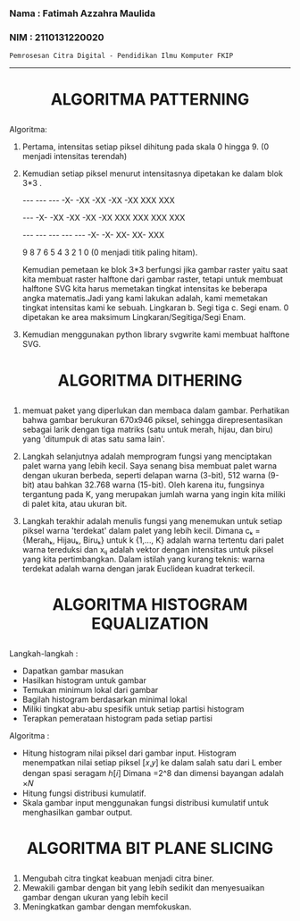 ### Nama : Fatimah Azzahra Maulida

### NIM : 2110131220020

`Pemrosesan Citra Digital - Pendidikan Ilmu Komputer FKIP`

---

# <p align=center><b>ALGORITMA PATTERNING</b></p>

Algoritma:
1. Pertama, intensitas setiap piksel dihitung pada skala 0 hingga 9. (0 menjadi intensitas terendah)
2. Kemudian setiap piksel menurut intensitasnya dipetakan ke dalam blok 3*3 .

     --- --- --- -X- -XX -XX -XX -XX XXX XXX
     
     --- -X- -XX -XX -XX -XX XXX XXX XXX XXX
     
     --- --- --- --- --- -X- -X- XX- XX- XXX
     
     9  8 7 6 5 4 3 2 1 0 (0 menjadi titik paling hitam).

    Kemudian pemetaan ke blok 3*3 berfungsi jika gambar raster yaitu saat kita membuat raster halftone dari gambar raster, tetapi untuk membuat halftone SVG kita harus     memetakan tingkat intensitas ke beberapa angka matematis.Jadi yang kami lakukan adalah, kami memetakan tingkat intensitas kami ke sebuah. Lingkaran
    b. Segi tiga
    c. Segi enam.
    0 dipetakan ke area maksimum Lingkaran/Segitiga/Segi Enam.
    
 3. Kemudian menggunakan python library svgwrite kami membuat halftone SVG.

# <p align=center><b>ALGORITMA DITHERING</b></p>

1. memuat paket yang diperlukan dan membaca dalam gambar. Perhatikan bahwa gambar berukuran 670x946 piksel, sehingga direpresentasikan sebagai larik dengan tiga          matriks (satu untuk merah, hijau, dan biru) yang 'ditumpuk di atas satu sama lain'.

2. Langkah selanjutnya adalah memprogram fungsi yang menciptakan palet warna yang lebih kecil. Saya senang bisa membuat palet warna dengan ukuran berbeda, seperti        delapan warna (3-bit), 512 warna (9-bit) atau bahkan 32.768 warna (15-bit). Oleh karena itu, fungsinya tergantung pada K, yang merupakan jumlah warna yang ingin        kita miliki di palet kita, atau ukuran bit.

3. Langkah terakhir adalah menulis fungsi yang menemukan untuk setiap piksel warna 'terdekat' dalam palet yang lebih kecil. Dimana cₖ = {Merahₖ, Hijauₖ, Biruₖ} untuk k {1,…, K} adalah warna tertentu dari palet warna tereduksi dan xᵢⱼ adalah vektor dengan intensitas untuk piksel yang kita pertimbangkan. Dalam istilah yang kurang teknis: warna terdekat adalah warna dengan jarak Euclidean kuadrat terkecil.

# <p align=center><b>ALGORITMA HISTOGRAM EQUALIZATION</b></p>

Langkah-langkah :

- Dapatkan gambar masukan
- Hasilkan histogram untuk gambar
- Temukan minimum lokal dari gambar
- Bagilah histogram berdasarkan minimal lokal
- Miliki tingkat abu-abu spesifik untuk setiap partisi histogram
- Terapkan pemerataan histogram pada setiap partisi

Algoritma :
- Hitung histogram nilai piksel dari gambar input. Histogram menempatkan nilai setiap piksel [𝑥,𝑦] ke dalam salah satu dari L ember dengan spasi seragam ℎ[𝑖]
  Dimana =2^8 dan dimensi bayangan adalah ×𝑁
- Hitung fungsi distribusi kumulatif.
- Skala gambar input menggunakan fungsi distribusi kumulatif untuk menghasilkan gambar output.

# <p align=center><b>ALGORITMA BIT PLANE SLICING</b></p>

1. Mengubah citra tingkat keabuan menjadi citra biner.
2. Mewakili gambar dengan bit yang lebih sedikit dan menyesuaikan gambar dengan ukuran yang lebih kecil
3. Meningkatkan gambar dengan memfokuskan.
